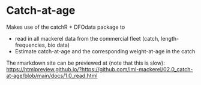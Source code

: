 # Catch-at-age

Makes use of the catchR + DFOdata package to
 * read in all mackerel data from the commercial fleet (catch, length-frequencies, bio data)
 * Estimate catch-at-age and the corresponding weight-at-age in the catch

The rmarkdown site can be previewed at (note that this is slow):
https://htmlpreview.github.io/?https://github.com/iml-mackerel/02.0_catch-at-age/blob/main/docs/1.0_read.html


